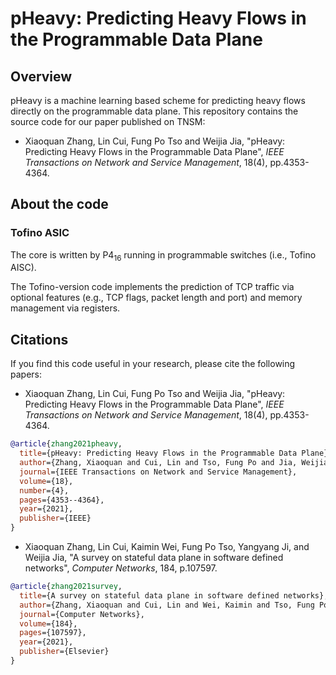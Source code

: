 # pHeavy: Predicting Heavy Flows in the Programmable Data Plane

## Overview
pHeavy is a machine learning based scheme for predicting heavy flows directly on the programmable data plane. This repository contains the source code for our paper published on TNSM:  

* Xiaoquan Zhang, Lin Cui, Fung Po Tso and Weijia Jia, "pHeavy: Predicting Heavy Flows in the Programmable Data Plane", _IEEE Transactions on Network and Service Management_, 18(4), pp.4353-4364. 

## About the code


### Tofino ASIC

The core is written by P4<sub>16</sub> running in programmable switches (i.e., Tofino AISC).

The Tofino-version code implements the prediction of TCP traffic via optional features (e.g., TCP flags, packet length and port) and memory management via registers.

## Citations

If you find this code useful in your research, please cite the following papers:

* Xiaoquan Zhang, Lin Cui, Fung Po Tso and Weijia Jia, "pHeavy: Predicting Heavy Flows in the Programmable Data Plane", _IEEE Transactions on Network and Service Management_, 18(4), pp.4353-4364. 
```bibtex
@article{zhang2021pheavy,
  title={pHeavy: Predicting Heavy Flows in the Programmable Data Plane},
  author={Zhang, Xiaoquan and Cui, Lin and Tso, Fung Po and Jia, Weijia},
  journal={IEEE Transactions on Network and Service Management},
  volume={18},
  number={4},
  pages={4353--4364},
  year={2021},
  publisher={IEEE}
}
```

* Xiaoquan Zhang, Lin Cui, Kaimin Wei, Fung Po Tso, Yangyang Ji, and Weijia Jia, "A survey on stateful data plane in software defined networks", _Computer Networks_, 184, p.107597.
```bibtex
@article{zhang2021survey,
  title={A survey on stateful data plane in software defined networks},
  author={Zhang, Xiaoquan and Cui, Lin and Wei, Kaimin and Tso, Fung Po and Ji, Yangyang and Jia, Weijia},
  journal={Computer Networks},
  volume={184},
  pages={107597},
  year={2021},
  publisher={Elsevier}
}
```
